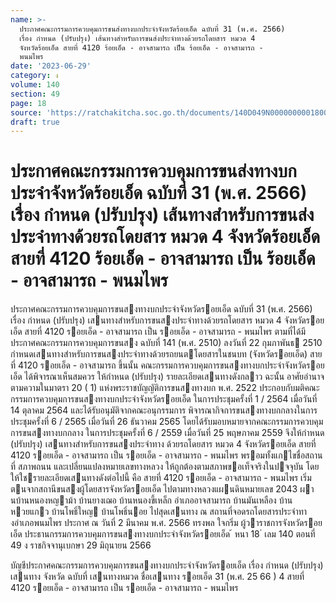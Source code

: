 ```yaml
---
name: >-
  ประกาศคณะกรรมการควบคุมการขนส่งทางบกประจำจังหวัดร้อยเอ็ด ฉบับที่ 31 (พ.ศ. 2566)
  เรื่อง กำหนด (ปรับปรุง) เส้นทางสำหรับการขนส่งประจำทางด้วยรถโดยสาร หมวด 4
  จังหวัดร้อยเอ็ด สายที่ 4120 ร้อยเอ็ด - อาจสามารถ เป็น ร้อยเอ็ด - อาจสามารถ -
  พนมไพร
date: '2023-06-29'
category: ง
volume: 140
section: 49
page: 18
source: 'https://ratchakitcha.soc.go.th/documents/140D049N0000000001800.pdf'
draft: true
---
```


# ประกาศคณะกรรมการควบคุมการขนส่งทางบกประจำจังหวัดร้อยเอ็ด ฉบับที่ 31 (พ.ศ. 2566) เรื่อง กำหนด (ปรับปรุง) เส้นทางสำหรับการขนส่งประจำทางด้วยรถโดยสาร หมวด 4 จังหวัดร้อยเอ็ด สายที่ 4120 ร้อยเอ็ด - อาจสามารถ เป็น ร้อยเอ็ด - อาจสามารถ - พนมไพร

ประกาศคณะกรรมการควบคุมการขนสงทางบกประจําจังหวัดรอยเอ็ด ฉบับที่ 31 (พ.ศ. 2566) เรื่อง กําหนด (ปรับปรุง) เสนทางสําหรับการขนสงประจําทางด้วยรถโดยสาร หมวด 4 จังหวัดรอยเอ็ด สายที่ 4120 รอยเอ็ด - อาจสามารถ เป็น รอยเอ็ด - อาจสามารถ - พนมไพร ตามที่ได้มีประกาศคณะกรรมการควบคุมการขนสง ฉบับที่ 141 (พ.ศ. 2510) ลงวันที่ 22 กุมภาพันธ 2510 กําหนดเสนทางสําหรับการขนสงประจําทางด้วยรถยนตโดยสารในชนบท (จังหวัดรอยเอ็ด) สายที่ 4120 รอยเอ็ด - อาจสามารถ ขึ้นนั้น คณะกรรมการควบคุมการขนสงทางบกประจําจังหวัดรอยเอ็ด ได้พิจารณาเห็นสมควร ให้กําหนด (ปรับปรุง) รายละเอียดเสนทางดังกลาว ฉะนั้น อาศัยอํานาจตามความในมาตรา 20 ( 1) แห่งพระราชบัญญัติการขนสงทางบก พ.ศ. 2522 ประกอบกับมติคณะกรรมการควบคุมการขนสงทางบกประจําจังหวัดรอยเอ็ด ในการประชุมครั้งที่ 1 / 2564 เมื่อวันที่ 14 ตุลาคม 2564 และได้รับอนุมัติจากคณะอนุกรรมการ พิจารณากิจการขนสงทางบกกลางในการประชุมครั้งที่ 6 / 2565 เมื่อวันที่ 26 ธันวาคม 2565 โดยได้รับมอบหมายจากคณะกรรมการควบคุมการขนสงทางบกกลาง ในการประชุมครั้งที่ 6 / 2559 เมื่อวันที่ 25 พฤษภาคม 2559 จึงให้กําหนด (ปรับปรุง) เสนทางสําหรับการขนสงประจําทาง ด้วยรถโดยสาร หมวด 4 จังหวัดรอยเอ็ด สายที่ 4120 รอยเอ็ด - อาจสามารถ เป็น รอยเอ็ด - อาจสามารถ - พนมไพร พรอมทั้งแกไขชื่อสถานที่ สภาพถนน และเปลี่ยนแปลงหมายเลขทางหลวง ให้ถูกต้องตามสภาพขอเท็จจริงในปจจุบัน โดยให้ใชรายละเอียดเสนทางดังต่อไปนี้ คือ สายที่ 4120 รอยเอ็ด - อาจสามารถ - พนมไพร เริ่มตนจากสถานีขนสงผู้โดยสารจังหวัดรอยเอ็ด ไปตามทางหลวงแผนดินหมายเลข 2043 ผานบ้านหนองหญาม้า บ้านยางเฌอ บ้านหนองขี้เหล็ก อําเภออาจสามารถ บ้านมันเหลือง บ้านหวยแกว บ้านโพธิ์ใหญ บ้านโพธิ์นอย ไปสุดเสนทาง ณ สถานที่จอดรถโดยสารประจําทางอําเภอพนมไพร ประกาศ ณ วันที่ 2 มีนาคม พ.ศ. 2566 ทรงพล ใจกริ่ม ผู้วาราชการจังหวัดรอยเอ็ด ประธานกรรมการควบคุมการขนสงทางบกประจําจังหวัดรอยเอ็ด ้ หนา 18 ่ เลม 140 ตอนที่ 49 ง ราชกิจจานุเบกษา 29 มิถุนายน 2566

บัญชีประกาศคณะกรรมการควบคุมการขนสงทางบกประจําจังหวัดรอยเอ็ด เรื่อง กําหนด (ปรับปรุง) เสนทาง จังหวัด ฉบับที่ เสนทางหมวด ชื่อเสนทาง รอยเอ็ด 31 (พ.ศ. 25 66 ) 4 สายที่ 4120 รอยเอ็ด - อาจสามารถ เป็น รอยเอ็ด - อาจสามารถ - พนมไพร
